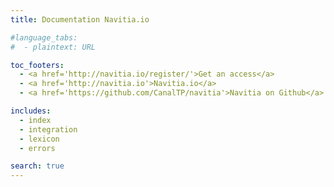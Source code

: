 ```yaml
---
title: Documentation Navitia.io

#language_tabs:
#  - plaintext: URL

toc_footers:
  - <a href='http://navitia.io/register/'>Get an access</a>
  - <a href='http://navitia.io'>Navitia.io</a>
  - <a href='https://github.com/CanalTP/navitia'>Navitia on Github</a>

includes:
  - index
  - integration
  - lexicon
  - errors

search: true
---
```


